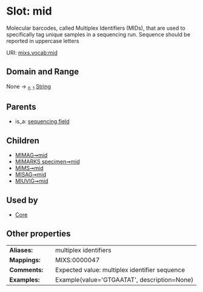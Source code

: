 
# Slot: mid


Molecular barcodes, called Multiplex Identifiers (MIDs), that are used to specifically tag unique samples in a sequencing run. Sequence should be reported in uppercase letters

URI: [mixs.vocab:mid](https://w3id.org/mixs/vocab/mid)


## Domain and Range

None &#8594;  <sub>0..1</sub> [String](types/String.md)

## Parents

 *  is_a: [sequencing field](sequencing_field.md)

## Children

 *  [MIMAG➞mid](MIMAG_mid.md)
 *  [MIMARKS specimen➞mid](MIMARKS_specimen_mid.md)
 *  [MIMS➞mid](MIMS_mid.md)
 *  [MISAG➞mid](MISAG_mid.md)
 *  [MIUVIG➞mid](MIUVIG_mid.md)

## Used by

 * [Core](Core.md)

## Other properties

|  |  |  |
| --- | --- | --- |
| **Aliases:** | | multiplex identifiers |
| **Mappings:** | | MIXS:0000047 |
| **Comments:** | | Expected value: multiplex identifier sequence |
| **Examples:** | | Example(value='GTGAATAT', description=None) |

